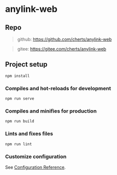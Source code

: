 # anylink-web

## Repo

> github: https://github.com/cherts/anylink-web

> gitee: https://gitee.com/cherts/anylink-web

## Project setup
```
npm install
```

### Compiles and hot-reloads for development
```
npm run serve
```

### Compiles and minifies for production
```
npm run build
```

### Lints and fixes files
```
npm run lint
```

### Customize configuration
See [Configuration Reference](https://cli.vuejs.org/config/).
